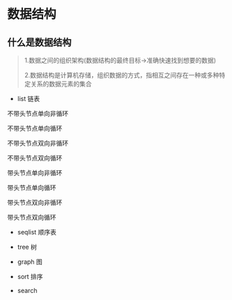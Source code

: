 #  数据结构

##  什么是数据结构

> 1.数据之间的组织架构(数据结构的最终目标->准确快速找到想要的数据)
>
> 2.数据结构是计算机存储，组织数据的方式，指相互之间存在一种或多种特定关系的数据元素的集合



* list 链表

不带头节点单向非循环



不带头节点单向循环

不带头节点双向非循环

不带头节点双向循环

带头节点单向非循环

带头节点单向循环

带头节点双向非循环

带头节点双向循环

* seqlist 顺序表



* tree 树



* graph 图



* sort 排序



* search

